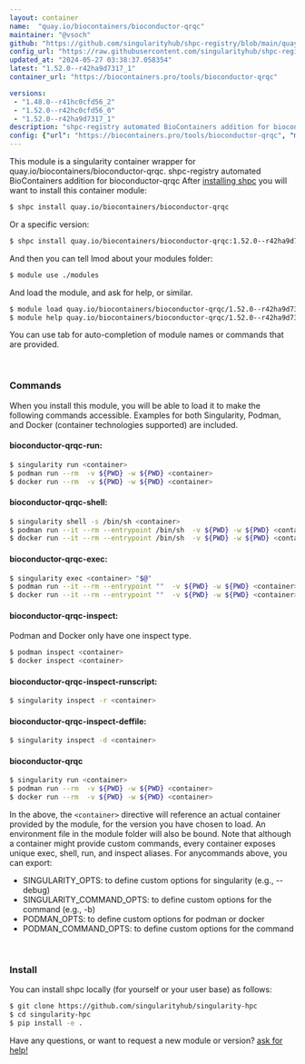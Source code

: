 ```yaml
---
layout: container
name:  "quay.io/biocontainers/bioconductor-qrqc"
maintainer: "@vsoch"
github: "https://github.com/singularityhub/shpc-registry/blob/main/quay.io/biocontainers/bioconductor-qrqc/container.yaml"
config_url: "https://raw.githubusercontent.com/singularityhub/shpc-registry/main/quay.io/biocontainers/bioconductor-qrqc/container.yaml"
updated_at: "2024-05-27 03:38:37.058354"
latest: "1.52.0--r42ha9d7317_1"
container_url: "https://biocontainers.pro/tools/bioconductor-qrqc"

versions:
 - "1.48.0--r41hc0cfd56_2"
 - "1.52.0--r42hc0cfd56_0"
 - "1.52.0--r42ha9d7317_1"
description: "shpc-registry automated BioContainers addition for bioconductor-qrqc"
config: {"url": "https://biocontainers.pro/tools/bioconductor-qrqc", "maintainer": "@vsoch", "description": "shpc-registry automated BioContainers addition for bioconductor-qrqc", "latest": {"1.52.0--r42ha9d7317_1": "sha256:4593a5006a6e7fb079370c35f118bde0c29b8dae7aefd5100c04fc46fd22931d"}, "tags": {"1.48.0--r41hc0cfd56_2": "sha256:5a7238717a8fc2c737d0cd1e533234769e7fcb59f450cf93d1ae715ab4e34b7d", "1.52.0--r42hc0cfd56_0": "sha256:550b242f58c032995187ac2026df27ba647abfb74f22bfce761eaf941e129ea7", "1.52.0--r42ha9d7317_1": "sha256:4593a5006a6e7fb079370c35f118bde0c29b8dae7aefd5100c04fc46fd22931d"}, "docker": "quay.io/biocontainers/bioconductor-qrqc"}
---
```


This module is a singularity container wrapper for quay.io/biocontainers/bioconductor-qrqc.
shpc-registry automated BioContainers addition for bioconductor-qrqc
After [installing shpc](#install) you will want to install this container module:


```bash
$ shpc install quay.io/biocontainers/bioconductor-qrqc
```

Or a specific version:

```bash
$ shpc install quay.io/biocontainers/bioconductor-qrqc:1.52.0--r42ha9d7317_1
```

And then you can tell lmod about your modules folder:

```bash
$ module use ./modules
```

And load the module, and ask for help, or similar.

```bash
$ module load quay.io/biocontainers/bioconductor-qrqc/1.52.0--r42ha9d7317_1
$ module help quay.io/biocontainers/bioconductor-qrqc/1.52.0--r42ha9d7317_1
```

You can use tab for auto-completion of module names or commands that are provided.

<br>

### Commands

When you install this module, you will be able to load it to make the following commands accessible.
Examples for both Singularity, Podman, and Docker (container technologies supported) are included.

#### bioconductor-qrqc-run:

```bash
$ singularity run <container>
$ podman run --rm  -v ${PWD} -w ${PWD} <container>
$ docker run --rm  -v ${PWD} -w ${PWD} <container>
```

#### bioconductor-qrqc-shell:

```bash
$ singularity shell -s /bin/sh <container>
$ podman run --it --rm --entrypoint /bin/sh  -v ${PWD} -w ${PWD} <container>
$ docker run --it --rm --entrypoint /bin/sh  -v ${PWD} -w ${PWD} <container>
```

#### bioconductor-qrqc-exec:

```bash
$ singularity exec <container> "$@"
$ podman run --it --rm --entrypoint ""  -v ${PWD} -w ${PWD} <container> "$@"
$ docker run --it --rm --entrypoint ""  -v ${PWD} -w ${PWD} <container> "$@"
```

#### bioconductor-qrqc-inspect:

Podman and Docker only have one inspect type.

```bash
$ podman inspect <container>
$ docker inspect <container>
```

#### bioconductor-qrqc-inspect-runscript:

```bash
$ singularity inspect -r <container>
```

#### bioconductor-qrqc-inspect-deffile:

```bash
$ singularity inspect -d <container>
```



#### bioconductor-qrqc

```bash
$ singularity run <container>
$ podman run --rm  -v ${PWD} -w ${PWD} <container>
$ docker run --rm  -v ${PWD} -w ${PWD} <container>
```


In the above, the `<container>` directive will reference an actual container provided
by the module, for the version you have chosen to load. An environment file in the
module folder will also be bound. Note that although a container
might provide custom commands, every container exposes unique exec, shell, run, and
inspect aliases. For anycommands above, you can export:

 - SINGULARITY_OPTS: to define custom options for singularity (e.g., --debug)
 - SINGULARITY_COMMAND_OPTS: to define custom options for the command (e.g., -b)
 - PODMAN_OPTS: to define custom options for podman or docker
 - PODMAN_COMMAND_OPTS: to define custom options for the command

<br>

### Install

You can install shpc locally (for yourself or your user base) as follows:

```bash
$ git clone https://github.com/singularityhub/singularity-hpc
$ cd singularity-hpc
$ pip install -e .
```

Have any questions, or want to request a new module or version? [ask for help!](https://github.com/singularityhub/singularity-hpc/issues)